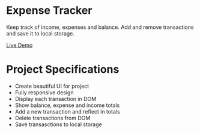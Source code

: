# Expense Tracker
Keep track of income, expenses and balance. Add and remove transactions and save it to local storage.

[Live Demo](https://tracks-expenses.netlify.app/)

# Project Specifications
- Create beautiful UI for project
- Fully responsive design                                                                                
- Display each transaction in DOM                                                                        
- Show balance, expense and income totals                                                                
- Add a new transaction and reflect in totals                                                            
- Delete transactions from DOM                                                                           
- Save transasctions to local storage                                                                    